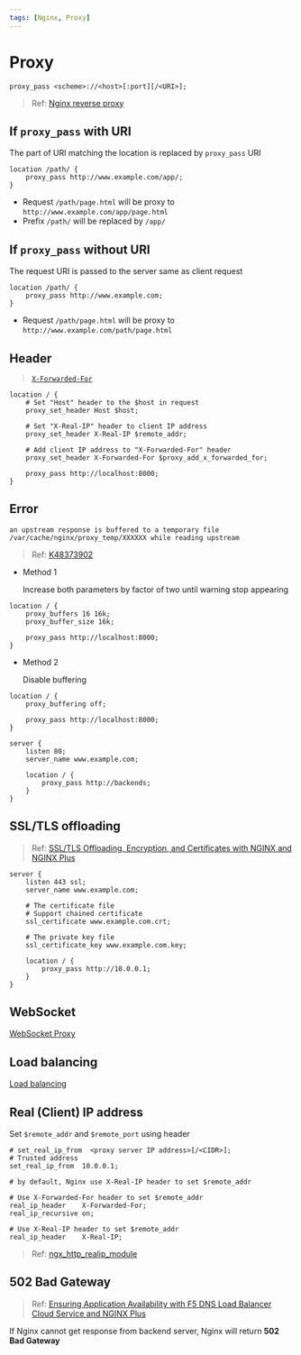```yaml
---
tags: [Nginx, Proxy]
---
```


# Proxy

```nginx
proxy_pass <scheme>://<host>[:port][/<URI>];
```

> Ref: [Nginx reverse proxy](https://docs.nginx.com/nginx/admin-guide/web-server/reverse-proxy/)

## If `proxy_pass` with URI

The part of URI matching the location is replaced by `proxy_pass` URI

```nginx
location /path/ {
    proxy_pass http://www.example.com/app/;
}
```

- Request `/path/page.html` will be proxy to `http://www.example.com/app/page.html`
- Prefix `/path/` will be replaced by `/app/`

## If `proxy_pass` without URI

The request URI is passed to the server same as client request

```nginx
location /path/ {
    proxy_pass http://www.example.com;
}
```

- Request `/path/page.html` will be proxy to `http://www.example.com/path/page.html`

## Header

> [`X-Forwarded-For`](https://nginx.org/en/docs/http/ngx_http_proxy_module.html#var_proxy_add_x_forwarded_for)

```nginx
location / {
    # Set "Host" header to the $host in request
    proxy_set_header Host $host;

    # Set "X-Real-IP" header to client IP address
    proxy_set_header X-Real-IP $remote_addr;

    # Add client IP address to "X-Forwarded-For" header
    proxy_set_header X-Forwarded-For $proxy_add_x_forwarded_for;
    
    proxy_pass http://localhost:8000;
}
```

## Error

```log
an upstream response is buffered to a temporary file /var/cache/nginx/proxy_temp/XXXXXX while reading upstream
```

> Ref: [K48373902](https://support.f5.com/csp/article/K48373902)

- Method 1
  
  Increase both parameters by factor of two until warning stop appearing

```nginx
location / {
    proxy_buffers 16 16k;
    proxy_buffer_size 16k;

    proxy_pass http://localhost:8000;
}
```

- Method 2
  
  Disable buffering

```nginx
location / {
    proxy_buffering off;

    proxy_pass http://localhost:8000;
}
```

```nginx
server {
    listen 80;
    server_name www.example.com;

    location / {
        proxy_pass http://backends;
    }
}
```

## SSL/TLS offloading

> Ref: [SSL/TLS Offloading, Encryption, and Certificates with NGINX and NGINX Plus](https://www.nginx.com/blog/nginx-ssl/)

```nginx
server {
    listen 443 ssl;
    server_name www.example.com;

    # The certificate file
    # Support chained certificate
    ssl_certificate www.example.com.crt;

    # The private key file
    ssl_certificate_key www.example.com.key;

    location / {
        proxy_pass http://10.0.0.1;
    }
}
```

## WebSocket

[WebSocket Proxy](WebSocket.md)

## Load balancing

[Load balancing](LoadBalancing.md)

## Real (Client) IP address

Set `$remote_addr` and `$remote_port` using header

```nginx
# set_real_ip_from  <proxy server IP address>[/<CIDR>];
# Trusted address
set_real_ip_from  10.0.0.1;

# by default, Nginx use X-Real-IP header to set $remote_addr

# Use X-Forwarded-For header to set $remote_addr
real_ip_header    X-Forwarded-For;
real_ip_recursive on;

# Use X-Real-IP header to set $remote_addr
real_ip_header    X-Real-IP;
```

> Ref: [ngx_http_realip_module](https://nginx.org/en/docs/http/ngx_http_realip_module.html)

## 502 Bad Gateway

> Ref: [Ensuring Application Availability with F5 DNS Load Balancer Cloud Service and NGINX Plus](https://www.nginx.com/blog/ensuring-application-availability-with-f5-dns-load-balancer-cloud-service-and-nginx-plus/)

If Nginx cannot get response from backend server, Nginx will return **502 Bad Gateway**
